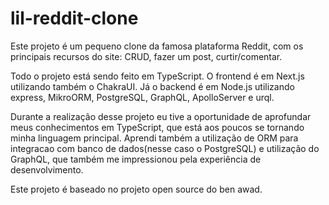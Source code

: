 # lil-reddit-clone

Este projeto é um pequeno clone da famosa plataforma Reddit, com os principais recursos do site: CRUD, fazer um post, curtir/comentar.

Todo o projeto está sendo feito em TypeScript. O frontend é em Next.js utilizando também o ChakraUI. Já o backend é em Node.js utilizando express, MikroORM, PostgreSQL, GraphQL, ApolloServer e urql.

Durante a realização desse projeto eu tive a oportunidade de aprofundar meus conhecimentos em TypeScript, que está aos poucos se tornando minha linguagem principal.
Aprendi também a utilização de ORM para integracao com banco de dados(nesse caso o PostgreSQL) e utilização do GraphQL, 
que também me impressionou pela experiência de desenvolvimento.

Este projeto é baseado no projeto open source do ben awad. 
